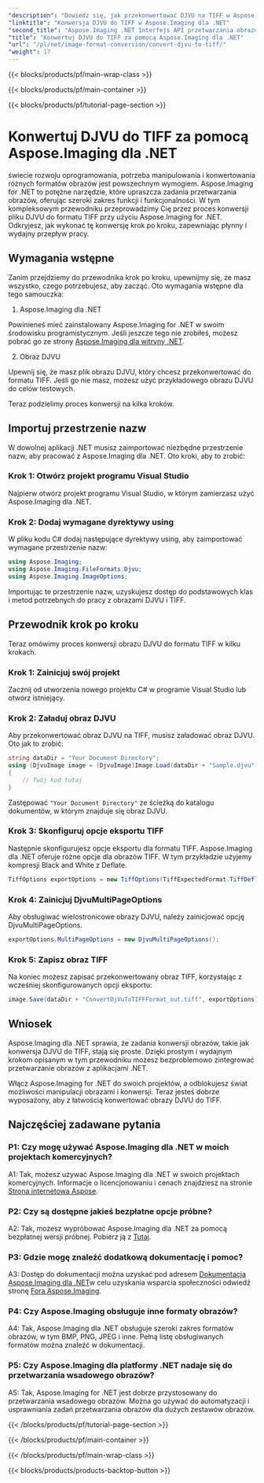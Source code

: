 ```yaml
---
"description": "Dowiedz się, jak przekonwertować DJVU na TIFF w Aspose.Imaging for .NET, wszechstronnym narzędziu do manipulacji obrazami. Ułatw sobie zadania konwersji obrazów."
"linktitle": "Konwersja DJVU do TIFF w Aspose.Imaging dla .NET"
"second_title": "Aspose.Imaging .NET Interfejs API przetwarzania obrazu"
"title": "Konwertuj DJVU do TIFF za pomocą Aspose.Imaging dla .NET"
"url": "/pl/net/image-format-conversion/convert-djvu-to-tiff/"
"weight": 17
---
```


{{< blocks/products/pf/main-wrap-class >}}

{{< blocks/products/pf/main-container >}}

{{< blocks/products/pf/tutorial-page-section >}}

# Konwertuj DJVU do TIFF za pomocą Aspose.Imaging dla .NET

świecie rozwoju oprogramowania, potrzeba manipulowania i konwertowania różnych formatów obrazów jest powszechnym wymogiem. Aspose.Imaging for .NET to potężne narzędzie, które upraszcza zadania przetwarzania obrazów, oferując szeroki zakres funkcji i funkcjonalności. W tym kompleksowym przewodniku przeprowadzimy Cię przez proces konwersji pliku DJVU do formatu TIFF przy użyciu Aspose.Imaging for .NET. Odkryjesz, jak wykonać tę konwersję krok po kroku, zapewniając płynny i wydajny przepływ pracy.

## Wymagania wstępne

Zanim przejdziemy do przewodnika krok po kroku, upewnijmy się, że masz wszystko, czego potrzebujesz, aby zacząć. Oto wymagania wstępne dla tego samouczka:

1. Aspose.Imaging dla .NET

Powinieneś mieć zainstalowany Aspose.Imaging for .NET w swoim środowisku programistycznym. Jeśli jeszcze tego nie zrobiłeś, możesz pobrać go ze strony [Aspose.Imaging dla witryny .NET](https://releases.aspose.com/imaging/net/).

2. Obraz DJVU

Upewnij się, że masz plik obrazu DJVU, który chcesz przekonwertować do formatu TIFF. Jeśli go nie masz, możesz użyć przykładowego obrazu DJVU do celów testowych.

Teraz podzielimy proces konwersji na kilka kroków.

## Importuj przestrzenie nazw

W dowolnej aplikacji .NET musisz zaimportować niezbędne przestrzenie nazw, aby pracować z Aspose.Imaging dla .NET. Oto kroki, aby to zrobić:

### Krok 1: Otwórz projekt programu Visual Studio

Najpierw otwórz projekt programu Visual Studio, w którym zamierzasz użyć Aspose.Imaging dla .NET.

### Krok 2: Dodaj wymagane dyrektywy using

W pliku kodu C# dodaj następujące dyrektywy using, aby zaimportować wymagane przestrzenie nazw:

```csharp
using Aspose.Imaging;
using Aspose.Imaging.FileFormats.Djvu;
using Aspose.Imaging.ImageOptions;
```

Importując te przestrzenie nazw, uzyskujesz dostęp do podstawowych klas i metod potrzebnych do pracy z obrazami DJVU i TIFF.

## Przewodnik krok po kroku

Teraz omówimy proces konwersji obrazu DJVU do formatu TIFF w kilku krokach.

### Krok 1: Zainicjuj swój projekt

Zacznij od utworzenia nowego projektu C# w programie Visual Studio lub otwórz istniejący.

### Krok 2: Załaduj obraz DJVU

Aby przekonwertować obraz DJVU na TIFF, musisz załadować obraz DJVU. Oto jak to zrobić:

```csharp
string dataDir = "Your Document Directory";
using (DjvuImage image = (DjvuImage)Image.Load(dataDir + "Sample.djvu"))
{
    // Twój kod tutaj
}
```

Zastępować `"Your Document Directory"` ze ścieżką do katalogu dokumentów, w którym znajduje się obraz DJVU.

### Krok 3: Skonfiguruj opcje eksportu TIFF

Następnie skonfigurujesz opcje eksportu dla formatu TIFF. Aspose.Imaging dla .NET oferuje różne opcje dla obrazów TIFF. W tym przykładzie użyjemy kompresji Black and White z Deflate.

```csharp
TiffOptions exportOptions = new TiffOptions(TiffExpectedFormat.TiffDeflateBw);
```

### Krok 4: Zainicjuj DjvuMultiPageOptions

Aby obsługiwać wielostronicowe obrazy DJVU, należy zainicjować opcję DjvuMultiPageOptions.

```csharp
exportOptions.MultiPageOptions = new DjvuMultiPageOptions();
```

### Krok 5: Zapisz obraz TIFF

Na koniec możesz zapisać przekonwertowany obraz TIFF, korzystając z wcześniej skonfigurowanych opcji eksportu:

```csharp
image.Save(dataDir + "ConvertDjVuToTIFFFormat_out.tiff", exportOptions);
```

## Wniosek

Aspose.Imaging dla .NET sprawia, że zadania konwersji obrazów, takie jak konwersja DJVU do TIFF, stają się proste. Dzięki prostym i wydajnym krokom opisanym w tym przewodniku możesz bezproblemowo zintegrować przetwarzanie obrazów z aplikacjami .NET.

Włącz Aspose.Imaging for .NET do swoich projektów, a odblokujesz świat możliwości manipulacji obrazami i konwersji. Teraz jesteś dobrze wyposażony, aby z łatwością konwertować obrazy DJVU do TIFF.

## Najczęściej zadawane pytania

### P1: Czy mogę używać Aspose.Imaging dla .NET w moich projektach komercyjnych?

A1: Tak, możesz używać Aspose.Imaging dla .NET w swoich projektach komercyjnych. Informacje o licencjonowaniu i cenach znajdziesz na stronie [Strona internetowa Aspose](https://purchase.aspose.com/buy).

### P2: Czy są dostępne jakieś bezpłatne opcje próbne?

A2: Tak, możesz wypróbować Aspose.Imaging dla .NET za pomocą bezpłatnej wersji próbnej. Pobierz ją z [Tutaj](https://releases.aspose.com/).

### P3: Gdzie mogę znaleźć dodatkową dokumentację i pomoc?

A3: Dostęp do dokumentacji można uzyskać pod adresem [Dokumentacja Aspose.Imaging dla .NET](https://reference.aspose.com/imaging/net/)w celu uzyskania wsparcia społeczności odwiedź stronę [Fora Aspose.Imaging](https://forum.aspose.com/).

### P4: Czy Aspose.Imaging obsługuje inne formaty obrazów?

A4: Tak, Aspose.Imaging dla .NET obsługuje szeroki zakres formatów obrazów, w tym BMP, PNG, JPEG i inne. Pełną listę obsługiwanych formatów można znaleźć w dokumentacji.

### P5: Czy Aspose.Imaging dla platformy .NET nadaje się do przetwarzania wsadowego obrazów?

A5: Tak, Aspose.Imaging for .NET jest dobrze przystosowany do przetwarzania wsadowego obrazów. Można go używać do automatyzacji i usprawniania zadań przetwarzania obrazów dla dużych zestawów obrazów.


{{< /blocks/products/pf/tutorial-page-section >}}

{{< /blocks/products/pf/main-container >}}

{{< /blocks/products/pf/main-wrap-class >}}

{{< blocks/products/products-backtop-button >}}